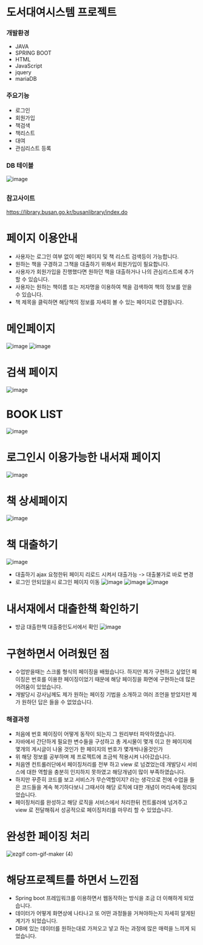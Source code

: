 # 도서대여시스템 프로젝트 #
### 개발환경 ###
- JAVA
- SPRING BOOT
- HTML
- JavaScript
- jquery
- mariaDB
### 주요기능 ###
- 로그인
- 회원가입
- 책검색
- 책리스트 
- 대여
- 관심리스트 등록
### DB 테이블 ###
![image](https://user-images.githubusercontent.com/92193144/167232870-2673a17a-b062-421e-928c-a1372c9558b6.png)
##
### 참고사이트 ### 
https://library.busan.go.kr/busanlibrary/index.do
##
# 페이지 이용안내 #
- 사용자는 로그인 여부 없이 메인 페이지 및 책 리스트 검색등이 가능합니다.
- 원하는 책을 구경하고 그책을 대출하기 위해서 회원가입이 필요합니다.
- 사용자가 회원가입을 진행했다면 원하던 책을 대출하거나 나의 관심리스트에 추가할 수 있습니다.
- 사용자는 원하는 책이름 또는 저자명을 이용하여 책을 검색하여 책의 정보를 얻을 수 있습니다.
- 책 제목을 클릭하면 해당책의 정보를 자세히 볼 수 있는 페이지로 연결됩니다.
# 메인페이지 #
![image](https://user-images.githubusercontent.com/92193144/167233974-fa09689e-05b0-4557-8798-a84c1dad971c.png)
![image](https://user-images.githubusercontent.com/92193144/167233979-768f3e4a-c6f6-4259-a6f5-86b64dbcdcdd.png)
##
# 검색 페이지 #
![image](https://user-images.githubusercontent.com/92193144/167233992-0e37a29b-c6f9-449d-8d14-dae5e989cebd.png)
##
# BOOK LIST #
![image](https://user-images.githubusercontent.com/92193144/167233996-9d6642c4-ccaa-4cea-a715-306b20493520.png)
# 로그인시 이용가능한 내서재 페이지 #
![image](https://user-images.githubusercontent.com/92193144/167234026-d4e9c59b-6bb3-4d3b-98fc-b4fdf0324b81.png)
# 책 상세페이지 #
![image](https://user-images.githubusercontent.com/92193144/167305644-4a4f20cc-965d-45cb-92e6-1c42807edb1a.png)
# 책 대출하기 #
![image](https://user-images.githubusercontent.com/92193144/167305668-2a795647-61a2-437f-bfa7-bbdb5e841fed.png)
- 대출하기 ajax 요청한뒤 페이지 리로드 시켜서 대출가능 -> 대출불가로 바로 변경
- 로그인 안되있을시 로그인 페이지 이동
![image](https://user-images.githubusercontent.com/92193144/167305691-fd89cffe-d082-4293-be30-de50259aeee8.png)
![image](https://user-images.githubusercontent.com/92193144/167305708-f713a413-e7f6-41db-8858-5648a34b5e22.png)
![image](https://user-images.githubusercontent.com/92193144/167305718-8efc59e6-1d99-45da-be83-a84a3a70542f.png)
# 내서재에서 대출한책 확인하기 #
- 방금 대출한책 대출중인도서에서 확인
![image](https://user-images.githubusercontent.com/92193144/167305733-2afa2f2f-da4a-461a-ab23-a04e48c5c2b0.png)


##
# 구현하면서 어려웠던 점 #
- 수업받을때는 스크롤 형식의 페이징을 배웠습니다. 하지만 제가 구현하고 싶었던 페이징은 번호를 이용한 페이징이었기 때문에
  해당 페이징을 화면에 구현하는데 많은 어려움이 있었습니다.
- 개발당시 강사님께도 제가 원하는 페이징 기법을 소개하고 여러 조언을 받았지만 제가 원하던 답은 들을 수 없었습니다.
### 해결과정 ###
- 처음에 번호 페이징이 어떻게 동작이 되는지 그 원리부터 파악하였습니다.
- 자바에서 간단하게 필요한 변수들을 구성하고 총 게시물이 몇개 이고 한 페이지에 몇개의 게시글이 나올 것인가 한 페이지의 번호가 몇개씩나올것인가
- 위 해당 정보를 공부하며 제 프로젝트에 조금씩 적용시켜 나아갔습니다.
- 처음엔 컨트롤러단에서 페이징처리를 전부 하고 view 로 넘겼었는데 개발당시 서비스에 대한 역할을 충분히 인지하지 못하였고 해당개념이 많이 부족하였습니다.
- 하지만 꾸준히 코드를 보고 서비스가 무슨역할이지? 라는 생각으로 전에 수업을 들은 코드들을 계속 복기하다보니 그때서야 해당 로직에 대한 개념이 머리속에 정리되었습니다.
- 페이징처리를 완성하고 해당 로직을 서비스에서 처리한뒤 컨트롤러에 넘겨주고 view 로 전달해줘서 성공적으로 페이징처리를 마무리 할 수 있었습니다.
# 완성한 페이징 처리 #
![ezgif com-gif-maker (4)](https://user-images.githubusercontent.com/92193144/167233709-b3a88bd0-b517-4fe9-aadc-7e283099d232.gif)
# 해당프로젝트를 하면서 느낀점 #
- Spring boot 프레임워크를 이용하면서 웹동작하는 방식을 조금 더 이해하게 되었습니다.
- 데이터가 어떻게 화면상에 나타나고 또 어떤 과정들을 거쳐야하는지 자세히 알게된 계기가 되었습니다.
- DB에 있는 데이터를 원하는대로 가져오고 넣고 하는 과정에 많은 매력을 느끼게 되었습니다.
##








